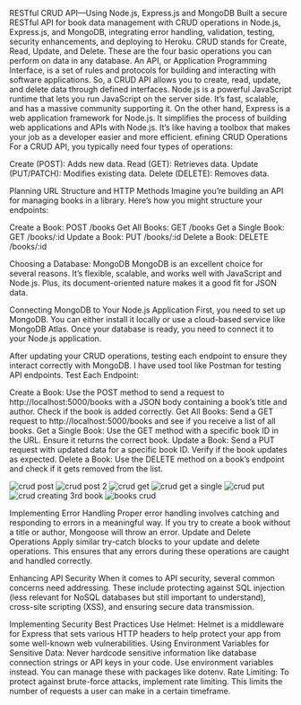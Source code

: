 RESTful CRUD API—Using Node.js, Express.js and MongoDB
Built a secure RESTful API for book data management with CRUD operations in Node.js, Express.js, and MongoDB, integrating error handling,
validation, testing, security enhancements, and deploying to Heroku.
CRUD stands for Create, Read, Update, and Delete. These are the four basic operations you can perform on data in any database. An API, or Application Programming Interface, is a set of rules and protocols for building and interacting with software applications. So, a CRUD API allows you to create, read, update, and delete data through defined interfaces. 
Node.js is a powerful JavaScript runtime that lets you run JavaScript on the server side. It’s fast, scalable, and has a massive community supporting it. On the other hand, Express is a web application framework for Node.js. It simplifies the process of building web applications and APIs with Node.js. It’s like having a toolbox that makes your job as a developer easier and more efficient.
efining CRUD Operations
For a CRUD API, you typically need four types of operations:

Create (POST): Adds new data.
Read (GET): Retrieves data.
Update (PUT/PATCH): Modifies existing data.
Delete (DELETE): Removes data.

Planning URL Structure and HTTP Methods
Imagine you’re building an API for managing books in a library. Here’s how you might structure your endpoints:

Create a Book: POST /books
Get All Books: GET /books
Get a Single Book: GET /books/:id
Update a Book: PUT /books/:id
Delete a Book: DELETE /books/:id

Choosing a Database: MongoDB
MongoDB is an excellent choice for several reasons. It’s flexible, scalable, and works well with JavaScript and Node.js. Plus, its document-oriented nature makes it a good fit for JSON data.

Connecting MongoDB to Your Node.js Application
First, you need to set up MongoDB. You can either install it locally or use a cloud-based service like MongoDB Atlas. Once your database is ready, you need to connect it to your Node.js application.

After updating your CRUD operations, testing each endpoint to ensure they interact correctly with MongoDB. I have used tool like Postman for testing API endpoints.
Test Each Endpoint:

Create a Book: Use the POST method to send a request to http://localhost:5000/books with a JSON body containing a book’s title and author. Check if the book is added correctly.
Get All Books: Send a GET request to http://localhost:5000/books and see if you receive a list of all books.
Get a Single Book: Use the GET method with a specific book ID in the URL. Ensure it returns the correct book.
Update a Book: Send a PUT request with updated data for a specific book ID. Verify if the book updates as expected.
Delete a Book: Use the DELETE method on a book’s endpoint and check if it gets removed from the list.

![crud post](https://github.com/Suruchi24Gupta/RESTful-API/assets/109841435/7c666c58-712f-418a-a46f-acf5b82e97bc)
![crud post 2](https://github.com/Suruchi24Gupta/RESTful-API/assets/109841435/5e533562-c273-41df-b9b0-1370bbd1cbeb)
![crud get](https://github.com/Suruchi24Gupta/RESTful-API/assets/109841435/f83872c8-99a1-47f5-a890-f42222c8812a)
![crud get a single](https://github.com/Suruchi24Gupta/RESTful-API/assets/109841435/4033e575-ffab-413d-bf25-c4b463ed88e5)
![crud put](https://github.com/Suruchi24Gupta/RESTful-API/assets/109841435/18e43beb-3033-4303-8cf2-a3e4f4e6b2ac)
![crud creating 3rd book](https://github.com/Suruchi24Gupta/RESTful-API/assets/109841435/7ea98b90-3642-4f9a-b01e-4947a1b8cb73)
![books crud](https://github.com/Suruchi24Gupta/RESTful-API/assets/109841435/43d4c885-1457-4b66-a227-7b7bce741e51)

Implementing Error Handling
Proper error handling involves catching and responding to errors in a meaningful way.
If you try to create a book without a title or author, Mongoose will throw an error.
Update and Delete Operations
Apply similar try-catch blocks to your update and delete operations. This ensures that any errors during these operations are caught and handled correctly.

Enhancing API Security
When it comes to API security, several common concerns need addressing. These include protecting against SQL injection (less relevant for NoSQL databases but still important to understand), cross-site scripting (XSS), and ensuring secure data transmission.

Implementing Security Best Practices
Use Helmet: Helmet is a middleware for Express that sets various HTTP headers to help protect your app from some well-known web vulnerabilities.
Using Environment Variables for Sensitive Data: Never hardcode sensitive information like database connection strings or API keys in your code. Use environment variables instead. You can manage these with packages like dotenv.
Rate Limiting: To protect against brute-force attacks, implement rate limiting. This limits the number of requests a user can make in a certain timeframe. 

